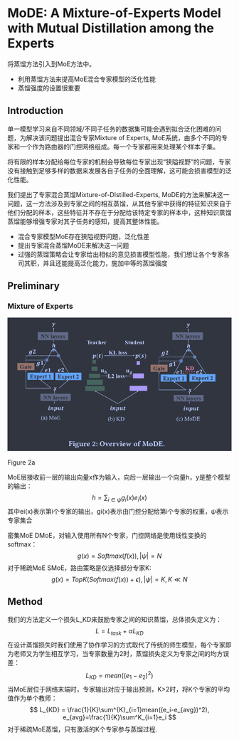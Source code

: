 # MoDE: A Mixture-of-Experts Model with Mutual Distillation among the Experts

将蒸馏方法引入到MoE方法中。

- 利用蒸馏方法来提高MoE混合专家模型的泛化性能
- 蒸馏强度的设置很重要

## Introduction

单一模型学习来自不同领域/不同子任务的数据集可能会遇到拟合泛化困难的问题，为解决该问题提出混合专家Mixture of Experts, MoE系统，由多个不同的专家和一个作为路由器的门控网络组成。每一个专家都用来处理某个样本子集。

将有限的样本分配给每位专家的机制会导致每位专家出现“狭隘视野”的问题，专家没有接触到足够多样的数据来发展各自子任务的全面理解，这可能会损害模型的泛化性能。

我们提出了专家混合蒸馏Mixture-of-DIstilled-Experts, MoDE的方法来解决这一问题，这一方法涉及到专家之间的相互蒸馏，从其他专家中获得的特征知识来自于他们分配的样本，这些特征并不存在于分配给该特定专家的样本中，这种知识蒸馏蒸馏能够增强专家对其子任务的感知，提高其整体性能。

- 混合专家模型MoE存在狭隘视野问题，泛化性差
- 提出专家混合蒸馏MoDE来解决这一问题
- 过强的蒸馏策略会让专家给出相似的意见损害模型性能，我们想让各个专家各司其职，并且还能提高泛化能力，施加中等的蒸馏强度

## Preliminary

### Mixture of Experts

![image-20240602134825324](imgs/image-20240602134825324.png)

Figure 2a

MoE层接收前一层的输出向量x作为输入，向后一层输出一个向量h，y是整个模型的输出：
$$
h = \sum_{i\in \psi}g_i(x)e_i(x)
$$
其中ei(x)表示第i个专家的输出，gi(x)表示由门控分配给第i个专家的权重，$\psi$表示专家集合

密集MoE DMoE，对输入使用所有N个专家，门控网络是使用线性变换的softmax：
$$
g(x) = Softmax(f(x)), |\psi|=N
$$
对于稀疏MoE SMoE，路由策略是仅选择部分专家K:
$$
g(x) = TopK(Softmax(f(x)) + \epsilon), |\psi|=K, K \ll N
$$


## Method

我们的方法定义一个损失L_KD来鼓励专家之间的知识蒸馏，总体损失定义为：
$$
L= L_{task} + \alpha L_{KD}
$$
在设计蒸馏损失时我们使用了协作学习的方式取代了传统的师生模型，每个专家即为老师又为学生相互学习，当专家数量为2时，蒸馏损失定义为专家之间的均方误差：
$$
L_{KD} = mean((e_1-e_2)^2)
$$
当MoE层位于网络末端时，专家输出对应于输出预测，K>2时，将K个专家的平均值作为单个教师：
$$
L_{KD} = \frac{1}{K}\sum^{K}_{i=1}mean((e_i-e_{avg})^2), e_{avg}=\frac{1}{K}\sum^K_{i=1}e_i
$$
对于稀疏MoE蒸馏，只有激活的K个专家参与蒸馏过程.